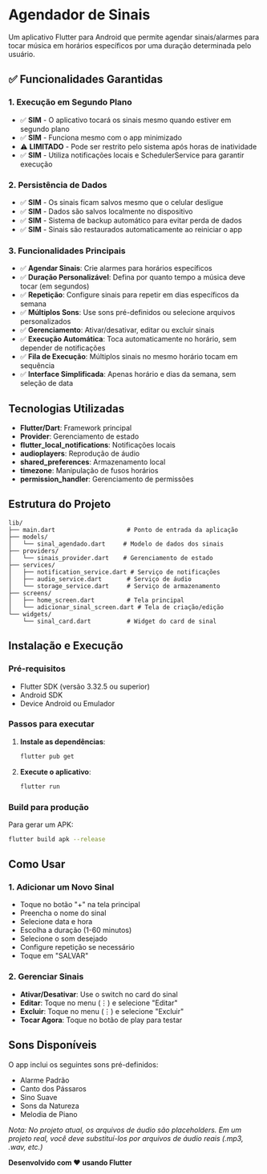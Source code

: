 # Agendador de Sinais

Um aplicativo Flutter para Android que permite agendar sinais/alarmes para tocar música em horários específicos por uma duração determinada pelo usuário.

## ✅ Funcionalidades Garantidas

### 1. **Execução em Segundo Plano**

- ✅ **SIM** - O aplicativo tocará os sinais mesmo quando estiver em segundo plano
- ✅ **SIM** - Funciona mesmo com o app minimizado
- ⚠️ **LIMITADO** - Pode ser restrito pelo sistema após horas de inatividade
- ✅ **SIM** - Utiliza notificações locais e SchedulerService para garantir execução

### 2. **Persistência de Dados**

- ✅ **SIM** - Os sinais ficam salvos mesmo que o celular desligue
- ✅ **SIM** - Dados são salvos localmente no dispositivo
- ✅ **SIM** - Sistema de backup automático para evitar perda de dados
- ✅ **SIM** - Sinais são restaurados automaticamente ao reiniciar o app

### 3. **Funcionalidades Principais**

- ✅ **Agendar Sinais**: Crie alarmes para horários específicos
- ✅ **Duração Personalizável**: Defina por quanto tempo a música deve tocar (em segundos)
- ✅ **Repetição**: Configure sinais para repetir em dias específicos da semana
- ✅ **Múltiplos Sons**: Use sons pré-definidos ou selecione arquivos personalizados
- ✅ **Gerenciamento**: Ativar/desativar, editar ou excluir sinais
- ✅ **Execução Automática**: Toca automaticamente no horário, sem depender de notificações
- ✅ **Fila de Execução**: Múltiplos sinais no mesmo horário tocam em sequência
- ✅ **Interface Simplificada**: Apenas horário e dias da semana, sem seleção de data

## Tecnologias Utilizadas

- **Flutter/Dart**: Framework principal
- **Provider**: Gerenciamento de estado
- **flutter_local_notifications**: Notificações locais
- **audioplayers**: Reprodução de áudio
- **shared_preferences**: Armazenamento local
- **timezone**: Manipulação de fusos horários
- **permission_handler**: Gerenciamento de permissões

## Estrutura do Projeto

```
lib/
├── main.dart                    # Ponto de entrada da aplicação
├── models/
│   └── sinal_agendado.dart     # Modelo de dados dos sinais
├── providers/
│   └── sinais_provider.dart    # Gerenciamento de estado
├── services/
│   ├── notification_service.dart # Serviço de notificações
│   ├── audio_service.dart       # Serviço de áudio
│   └── storage_service.dart     # Serviço de armazenamento
├── screens/
│   ├── home_screen.dart         # Tela principal
│   └── adicionar_sinal_screen.dart # Tela de criação/edição
└── widgets/
    └── sinal_card.dart          # Widget do card de sinal
```

## Instalação e Execução

### Pré-requisitos

- Flutter SDK (versão 3.32.5 ou superior)
- Android SDK
- Device Android ou Emulador

### Passos para executar

1. **Instale as dependências**:

   ```bash
   flutter pub get
   ```

2. **Execute o aplicativo**:
   ```bash
   flutter run
   ```

### Build para produção

Para gerar um APK:

```bash
flutter build apk --release
```

## Como Usar

### 1. Adicionar um Novo Sinal

- Toque no botão "+" na tela principal
- Preencha o nome do sinal
- Selecione data e hora
- Escolha a duração (1-60 minutos)
- Selecione o som desejado
- Configure repetição se necessário
- Toque em "SALVAR"

### 2. Gerenciar Sinais

- **Ativar/Desativar**: Use o switch no card do sinal
- **Editar**: Toque no menu (⋮) e selecione "Editar"
- **Excluir**: Toque no menu (⋮) e selecione "Excluir"
- **Tocar Agora**: Toque no botão de play para testar

## Sons Disponíveis

O app inclui os seguintes sons pré-definidos:

- Alarme Padrão
- Canto dos Pássaros
- Sino Suave
- Sons da Natureza
- Melodia de Piano

_Nota: No projeto atual, os arquivos de áudio são placeholders. Em um projeto real, você deve substituí-los por arquivos de áudio reais (.mp3, .wav, etc.)_

**Desenvolvido com ❤️ usando Flutter**
